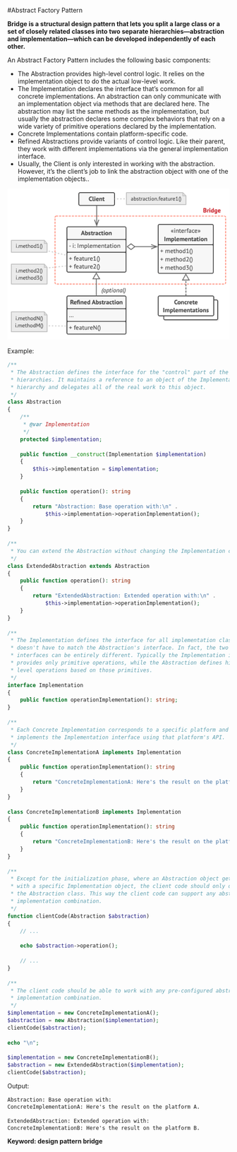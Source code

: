 #Abstract Factory Pattern

**Bridge is a structural design pattern that lets you split a large class or a set of closely related classes into two separate hierarchies—abstraction and implementation—which can be developed independently of each other.**

An Abstract Factory Pattern includes the following basic components:

- The Abstraction provides high-level control logic. It relies on the implementation object to do the actual low-level work.
- The Implementation declares the interface that’s common for all concrete implementations. An abstraction can only communicate with an implementation object via methods that are declared here.
  The abstraction may list the same methods as the implementation, but usually the abstraction declares some complex behaviors that rely on a wide variety of primitive operations declared by the implementation.
- Concrete Implementations contain platform-specific code.
- Refined Abstractions provide variants of control logic. Like their parent, they work with different implementations via the general implementation interface.
- Usually, the Client is only interested in working with the abstraction. However, it’s the client’s job to link the abstraction object with one of the implementation objects..

![Alt text](../../../basic/images/design-patterns/structural-patterns/bridge-structure.png?raw=true "Abstract Factory Pattern Structure")

Example:
```php
/**
 * The Abstraction defines the interface for the "control" part of the two class
 * hierarchies. It maintains a reference to an object of the Implementation
 * hierarchy and delegates all of the real work to this object.
 */
class Abstraction
{
    /**
     * @var Implementation
     */
    protected $implementation;

    public function __construct(Implementation $implementation)
    {
        $this->implementation = $implementation;
    }

    public function operation(): string
    {
        return "Abstraction: Base operation with:\n" .
            $this->implementation->operationImplementation();
    }
}

/**
 * You can extend the Abstraction without changing the Implementation classes.
 */
class ExtendedAbstraction extends Abstraction
{
    public function operation(): string
    {
        return "ExtendedAbstraction: Extended operation with:\n" .
            $this->implementation->operationImplementation();
    }
}

/**
 * The Implementation defines the interface for all implementation classes. It
 * doesn't have to match the Abstraction's interface. In fact, the two
 * interfaces can be entirely different. Typically the Implementation interface
 * provides only primitive operations, while the Abstraction defines higher-
 * level operations based on those primitives.
 */
interface Implementation
{
    public function operationImplementation(): string;
}

/**
 * Each Concrete Implementation corresponds to a specific platform and
 * implements the Implementation interface using that platform's API.
 */
class ConcreteImplementationA implements Implementation
{
    public function operationImplementation(): string
    {
        return "ConcreteImplementationA: Here's the result on the platform A.\n";
    }
}

class ConcreteImplementationB implements Implementation
{
    public function operationImplementation(): string
    {
        return "ConcreteImplementationB: Here's the result on the platform B.\n";
    }
}

/**
 * Except for the initialization phase, where an Abstraction object gets linked
 * with a specific Implementation object, the client code should only depend on
 * the Abstraction class. This way the client code can support any abstraction-
 * implementation combination.
 */
function clientCode(Abstraction $abstraction)
{
    // ...

    echo $abstraction->operation();

    // ...
}

/**
 * The client code should be able to work with any pre-configured abstraction-
 * implementation combination.
 */
$implementation = new ConcreteImplementationA();
$abstraction = new Abstraction($implementation);
clientCode($abstraction);

echo "\n";

$implementation = new ConcreteImplementationB();
$abstraction = new ExtendedAbstraction($implementation);
clientCode($abstraction);
```
Output:

    Abstraction: Base operation with:
    ConcreteImplementationA: Here's the result on the platform A.
    
    ExtendedAbstraction: Extended operation with:
    ConcreteImplementationB: Here's the result on the platform B.
    
**Keyword: design pattern bridge**